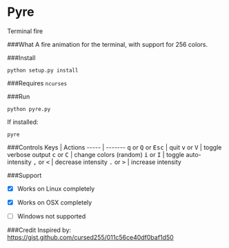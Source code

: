 # Pyre
Terminal fire

###What
A fire animation for the terminal, with support for 256 colors.

###Install
```
python setup.py install
```

###Requires
`ncurses`

###Run
```
python pyre.py
```
If installed:
```
pyre
```

###Controls
Keys  | Actions
----- | -------
<kbd>q</kbd> or <kbd>Q</kbd> or <kbd>Esc</kbd> | quit
<kbd>v</kbd> or <kbd>V</kbd> | toggle verbose output
<kbd>c</kbd> or <kbd>C</kbd> | change colors (random)
<kbd>i</kbd> or <kbd>I</kbd> | toggle auto-intensity
<kbd>,</kbd> or <kbd><</kbd> | decrease intensity
<kbd>.</kbd> or <kbd>></kbd> | increase intensity

###Support
- [x] Works on Linux completely

- [x] Works on OSX completely

- [ ] Windows not supported

###Credit
Inspired by:
https://gist.github.com/cursed255/011c56ce40df0baf1d50
